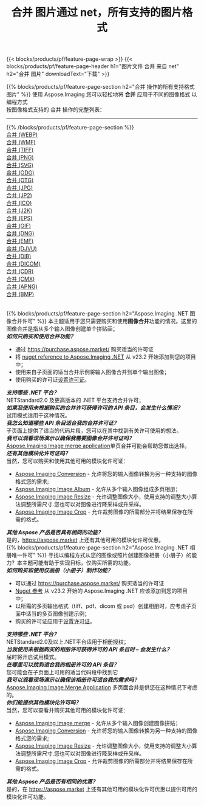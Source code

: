 ﻿---
title: 合并 图片通过 net，所有支持的图片格式 
weight: 3920
url: /zh-hans/net/merge 
lang: zh-hans
langdirlevel: 2
locales: zh-hans,ja,it,ru,de,es,fr,nl,id,lt,pl,pt,vi,tr,ko,zh-hant,ar,hi,th,sv,cs,uk,he
description: 使用 Aspose.Imaging 你可以轻松地通过 net 获取 合并 图像
---

{{< blocks/products/pf/feature-page-wrap >}}
{{< blocks/products/pf/feature-page-header h1="图片文件 合并 来自 net" h2="合并 图片" downloadText="下载" >}}


{{% blocks/products/pf/feature-page-section  h2="合并 操作的所有支持格式图片" %}}
使用 Aspose.Imaging 您可以轻松地将 **合并** 应用于不同的图像格式 以编程方式
<br/>
按图像格式支持的 合并 操作的完整列表：
<hr/>
{{% /blocks/products/pf/feature-page-section %}}
<div class="container-fluid productfamilypage bg-gray">
    <div class="convertypes bg-gray agp-content section">
        <div class="container">
		<div class="row other-converters">
		    <div class='col-md-2 other-converter remove-lp remove-rp'><a href="/imaging/zh-hans/net/merge/webp" >合并 (WEBP)</a></div><div class='col-md-2 other-converter remove-lp remove-rp'><a href="/imaging/zh-hans/net/merge/wmf" >合并 (WMF)</a></div><div class='col-md-2 other-converter remove-lp remove-rp'><a href="/imaging/zh-hans/net/merge/tiff" >合并 (TIFF)</a></div><div class='col-md-2 other-converter remove-lp remove-rp'><a href="/imaging/zh-hans/net/merge/png" >合并 (PNG)</a></div><div class='col-md-2 other-converter remove-lp remove-rp'><a href="/imaging/zh-hans/net/merge/svg" >合并 (SVG)</a></div><div class='col-md-2 other-converter remove-lp remove-rp'><a href="/imaging/zh-hans/net/merge/odg" >合并 (ODG)</a></div><div class='col-md-2 other-converter remove-lp remove-rp'><a href="/imaging/zh-hans/net/merge/otg" >合并 (OTG)</a></div><div class='col-md-2 other-converter remove-lp remove-rp'><a href="/imaging/zh-hans/net/merge/jpg" >合并 (JPG)</a></div><div class='col-md-2 other-converter remove-lp remove-rp'><a href="/imaging/zh-hans/net/merge/jp2" >合并 (JP2)</a></div><div class='col-md-2 other-converter remove-lp remove-rp'><a href="/imaging/zh-hans/net/merge/ico" >合并 (ICO)</a></div><div class='col-md-2 other-converter remove-lp remove-rp'><a href="/imaging/zh-hans/net/merge/j2k" >合并 (J2K)</a></div><div class='col-md-2 other-converter remove-lp remove-rp'><a href="/imaging/zh-hans/net/merge/eps" >合并 (EPS)</a></div><div class='col-md-2 other-converter remove-lp remove-rp'><a href="/imaging/zh-hans/net/merge/gif" >合并 (GIF)</a></div><div class='col-md-2 other-converter remove-lp remove-rp'><a href="/imaging/zh-hans/net/merge/dng" >合并 (DNG)</a></div><div class='col-md-2 other-converter remove-lp remove-rp'><a href="/imaging/zh-hans/net/merge/emf" >合并 (EMF)</a></div><div class='col-md-2 other-converter remove-lp remove-rp'><a href="/imaging/zh-hans/net/merge/djvu" >合并 (DJVU)</a></div><div class='col-md-2 other-converter remove-lp remove-rp'><a href="/imaging/zh-hans/net/merge/dib" >合并 (DIB)</a></div><div class='col-md-2 other-converter remove-lp remove-rp'><a href="/imaging/zh-hans/net/merge/dicom" >合并 (DICOM)</a></div><div class='col-md-2 other-converter remove-lp remove-rp'><a href="/imaging/zh-hans/net/merge/cdr" >合并 (CDR)</a></div><div class='col-md-2 other-converter remove-lp remove-rp'><a href="/imaging/zh-hans/net/merge/cmx" >合并 (CMX)</a></div><div class='col-md-2 other-converter remove-lp remove-rp'><a href="/imaging/zh-hans/net/merge/apng" >合并 (APNG)</a></div><div class='col-md-2 other-converter remove-lp remove-rp'><a href="/imaging/zh-hans/net/merge/bmp" >合并 (BMP)</a></div>
                </div>
        </div>
    </div>
</div>
<br/>

{{% blocks/products/pf/feature-page-section  h2="Aspose.Imaging .NET 图像合并许可" %}}
本主题适用于您只需要购买和使用<b>图像合并</b>功能的情况。这里的图像合并是指从多个输入图像创建单个拼贴画； <br/>
<i><b>如何只购买和使用合并功能？</b></i>
<ul>
<li>
通过 <a href="https://purchase.aspose.market/">https://purchase.aspose.market/</a> 购买适当的许可证
</li>
<li>
将 <a href="https://www.nuget.org/packages/Aspose.Imaging">nuget reference to Aspose.Imaging .NET</a> 从 v23.2 开始添加到您的项目中；
</li>
<li>
使用来自子页面的适当合并示例将输入图像合并到单个输出图像；
</li>
<li>
使用购买的许可证<a href="https://docs.aspose.com/imaging/net/licensing/">设置许可证</a>。
</li>
</ul>
<i><b>支持哪些 .NET 平台？</b></i> <br/>
NETStandard2.0 及更高版本的 .NET 平台支持合并许可；<br/>
<i><b>如果我使用未根据购买的合并许可获得许可的 API 条目，会发生什么情况？</b></i><br/>
试用模式适用于这种情况。<br/>
<i><b>我怎么知道哪些 API 条目适合我的合并许可证？</b></i><br/>
子页面上提供了适当的代码片段，您可以在其中找到有关许可使用的想法。<br/>
<i><b>我可以观看现场演示以确保我需要图像合并许可证吗？</b></i><br/>
<a href="https://products.aspose.app/imaging/zh-hans/image-merge/">Aspose.Imaging Image merge application</a>单页合并可能会帮助您做出选择。<br />
<i><b>还有其他模块化许可证吗？</b></i><br/>
当然，您可以购买和使用其他可用的模块化许可证：<br/>
<ul>
<li>
<a href="https://products.aspose.com/imaging/zh-hans/net/conversion/">Aspose.Imaging Conversion</a> - 允许将您的输入图像转换为另一种支持的图像格式您的需求;
</li>
<li>
<a href="https://products.aspose.com/imaging/zh-hans/net/merge/">Aspose.Imaging Image Album</a> - 允许从多个输入图像组成多页相册；
</li>
<li>
<a href="https://products.aspose.com/imaging/zh-hans/net/resize/">Aspose.Imaging Image Resize</a> - 允许调整图像大小，使用支持的调整大小算法调整所需尺寸.您也可以对图像进行降采样或升采样。
</li>
<li>
<a href="https://products.aspose.com/imaging/zh-hans/net/crop/">Aspose.Imaging Image Crop</a> - 允许裁剪图像的所需部分并将结果保存在所需的格式。
</li>
</ul>
<i><b>其他 Aspose 产品是否具有相同的功能？</b></i><br/>
是的，<a href="https://aspose.market">https://aspose.market</a> 上还有其他可用的模块化许可优惠。

<br/>
{{% blocks/products/pf/feature-page-section  h2="Aspose.Imaging .NET 相册唯一许可" %}}
寻找以编程方式从您的图像或照片创建图像相册（小册子）的能力？本主题可能有助于实现目标，仅购买所需的功能。<br/>
<i><b>如何购买和使用仅画册（小册子）制作功能？</b></i>
<ul>
<li>
可以通过 <a href="https://purchase.aspose.market/">https://purchase.aspose.market/</a> 购买适当的许可证
</li>
<li>
<a href="https://www.nuget.org/packages/Aspose.Imaging">Nuget 参考</a> 从 v23.2 开始的 Aspose.Imaging .NET 应该添加到您的项目中；
</li>
<li>
以所需的多页输出格式（tiff、pdf、dicom 或 psd）创建相册时，应考虑子页面中适当的多页图像创建示例；
</li>
<li>
购买的许可证应用于<a href="https://docs.aspose.com/imaging/net/licensing/">设置许可证</a>。
</li>
</ul>
<i><b>支持哪些 .NET 平台？</b></i> <br/>
NETStandard2.0及以上.NET平台适用于相册授权；<br/>
<i><b>当我使用未根据购买的相册许可获得许可的 API 条目时 – 会发生什么？</b></i><br/>
届时将开启试用模式。<br/>
<i><b>在哪里可以找到适合我的相册许可的 API 条目？</b></i><br/>
您可能会在子页面上可用的适当代码段中找到它<br/>
<i><b>我可以观看现场演示以确保该相册许可适合我的需求吗？</b></i><br/>
<a href="https://products.aspose.app/imaging/zh-hans/image-merge/">Aspose.Imaging Image Merge Application</a> 多页面合并是供您在这种情况下考虑的。 <br/>
<i><b>你们能提供其他模块化许可吗？</b></i><br/>
当然，您可以查看并购买其他可用的模块化许可证：<br/>
<ul>
<li>
<a href="https://products.aspose.com/imaging/zh-hans/net/merge/">Aspose.Imaging Image merge</a> - 允许从多个输入图像创建图像拼贴；
</li>
<li>
<a href="https://products.aspose.com/imaging/zh-hans/net/conversion/">Aspose.Imaging Conversion</a> - 允许将您的输入图像转换为另一种支持的图像格式您的需求;
</li>
<li>
<a href="https://products.aspose.com/imaging/zh-hans/net/resize/">Aspose.Imaging Image Resize</a> - 允许调整图像大小，使用支持的调整大小算法调整所需尺寸.您也可以对图像进行降采样或升采样。
</li>
<li>
<a href="https://products.aspose.com/imaging/zh-hans/net/crop/">Aspose.Imaging Image Crop</a> - 允许裁剪图像的所需部分并将结果保存在所需的格式。
</li>
</ul>
<i><b>其他 Aspose 产品是否有相同的优惠？</b></i><br/>
是的，在 <a href="https://aspose.market">https://aspose.market</a> 上还有其他可用的模块化许可优惠以提供可用的模块化许可功能。
